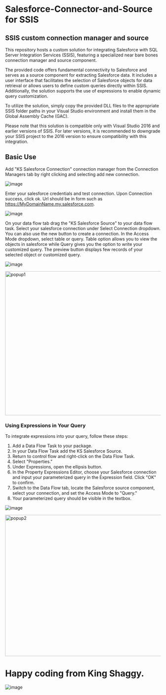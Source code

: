 # Salesforce-Connector-and-Source for SSIS
## SSIS custom connection manager and source

This repository hosts a custom solution for integrating Salesforce with SQL Server Integration Services (SSIS), featuring a specialized near bare bones connection manager and source component.

The provided code offers fundamental connectivity to Salesforce and serves as a source component for extracting Salesforce data. It includes a user interface that facilitates the selection of Salesforce objects for data retrieval or allows users to define custom queries directly within SSIS. Additionally, the solution supports the use of expressions to enable dynamic query customization.

To utilize the solution, simply copy the provided DLL files to the appropriate SSIS folder paths in your Visual Studio environment and install them in the Global Assembly Cache (GAC).

Please note that this solution is compatible only with Visual Studio 2016 and earlier versions of SSIS. For later versions, it is recommended to downgrade your SSIS project to the 2016 version to ensure compatibility with this integration.

## Basic Use

Add "KS Salesforce Connection" connection manager from the Connection Managers tab by right clicking and selecting add new connection. 

![image](https://github.com/user-attachments/assets/8a974e11-560b-46f0-9ee0-f65392cc6317)

Enter your salesforce credentials and test connection. Upon Connection success, click ok. Url should be in form such as https://MyDomainName.my.salesforce.com.

![image](https://github.com/user-attachments/assets/7e889a21-6d51-44eb-a994-d4d2e5667c78)

On your data flow tab drag the "KS Salesforce Source" to your data flow task. Select your salesforce connection under Select Connection dropdown. You can also use the new button to create a connection. In the Access Mode dropdown, select table or query.
Table option allows you to view the objects in salesforce while Query gives you the option to write your customized query. The preview button displays few records of your selected object or customized query.

![image](https://github.com/user-attachments/assets/8dbff33e-a6f2-49b3-92b2-056d7969a610)

<img width="1176" height="466" alt="popup1" src="https://github.com/user-attachments/assets/b34d93e1-6bf8-49a6-b018-2d8bc5e0ce49" />

### Using Expressions in Your Query

To integrate expressions into your query, follow these steps:

1. Add a Data Flow Task to your package.
2. In your Data Flow Task add the KS Salesforce Source.
3. Return to control flow and right-click on the Data Flow Task.
4. Select "Properties."
5. Under Expressions, open the ellipsis button.
6. In the Property Expressions Editor, choose your Salesforce connection and input your parameterized query in the Expression field. Click "OK" to confirm.
7. Switch to the Data Flow tab, locate the Salesforce source component, select your connection, and set the Access Mode to "Query."
8. Your parameterized query should be visible in the textbox.

![image](https://github.com/user-attachments/assets/3372b0c0-58eb-4326-a80e-fbcfaeea49f9)

<img width="1007" height="457" alt="popup2" src="https://github.com/user-attachments/assets/7e95198c-4277-4579-bb29-f3c3a9b0a418" />


# Happy coding from King Shaggy.

![image](https://github.com/KingShaggy1/Salesforce-Connector-and-Source/assets/47197934/ab10514e-4846-41d9-a1b7-6b33f11790d4)

